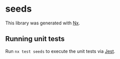 # seeds

This library was generated with [Nx](https://nx.dev).

## Running unit tests

Run `nx test seeds` to execute the unit tests via [Jest](https://jestjs.io).
